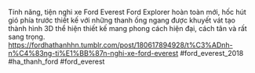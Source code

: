 
Tính năng, tiện nghi xe Ford Everest
Ford Explorer hoàn toàn mới, hốc hút gió phía trước thiết kế với những thanh ống ngang được khuyết vát tạo thành hình 3D thể hiện thiết kế mang phong cách hiện đại, cách tân và rất sang trọng.
https://fordhathanhhn.tumblr.com/post/180617894928/t%C3%ADnh-n%C4%83ng-ti%E1%BB%87n-nghi-xe-ford-everest
#ford_everest_2018 #ha_thanh_ford #ford_everest

